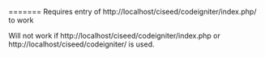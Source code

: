 =======
Requires entry of http://localhost/ciseed/codeigniter/index.php/ to work 

Will not work if http://localhost/ciseed/codeigniter/index.php or
http://localhost/ciseed/codeigniter/ is used.